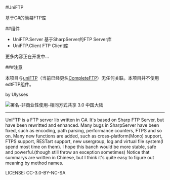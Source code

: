 #UniFTP

基于C#的简易FTP库

##组件

* UniFTP.Server 基于SharpServer的FTP Server库
* UniFTP.Client FTP Client库

更多内容正在开发中...

###注意

本项目与[uniFTP](http://linux.softpedia.com/get/Internet/FTP/uniFTP-28869.shtml)（当前已经更名[CompleteFTP](http://enterprisedt.com/products/completeftp/)）无任何关联。本项目并不使用edtFTP组件。

by Ulysses

![署名-非商业性使用-相同方式共享 3.0 中国大陆](http://i.creativecommons.org/l/by-nc-sa/3.0/88x31.png)

---
UniFTP is a FTP server lib written in C#. It's based on Sharp FTP Server, but have been rewritted and enhanced.
Many bugs in SharpServer have been fixed, such as encoding, path parsing, performance counters, FTPS and so on.
Many new functions are added, such as cross-platform(Mono) support, FTPS support, RESTart support, new usergroup, log and virtual file system(I spend most time on them). 
I hope this banch would be more stable, safe and powerful.(though still throw an exception sometimes)
Notice that summarys are written in Chinese, but I think it's quite easy to figure out meaning by method names.

LICENSE: CC-3.0-BY-NC-SA
